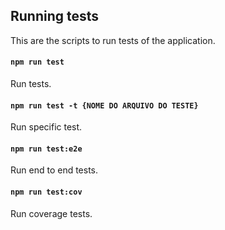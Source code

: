 ## Running tests

This are the scripts to run tests of the application.

#### `npm run test`

Run tests.

#### `npm run test -t {NOME DO ARQUIVO DO TESTE}`

Run specific test.

#### `npm run test:e2e`

Run end to end tests.

#### `npm run test:cov`

Run coverage tests.
